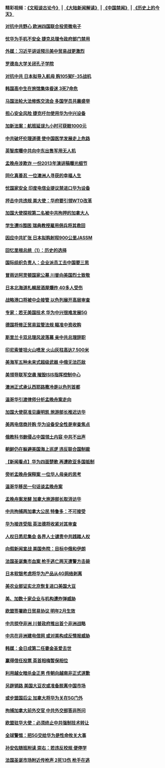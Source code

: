 #### 精彩视频：[《文昭谈古论今》](https://github.com/gfw-breaker/wenzhao/blob/master/README.md?t=12190630) | [《大陆新闻解读》](https://github.com/gfw-breaker/ntdtv-comedy/blob/master/README.md?t=12190630) | [《中国禁闻》](https://github.com/gfw-breaker/ntdtv-news/blob/master/README.md?t=12190630) | [《历史上的今天》](https://github.com/gfw-breaker/today-in-history/blob/master/README.md?t=12190630) 

#### [对抗中共野心 欧洲四国联合投资微电子](../pages/nsc418/n10918997.md?t=12190630) 

#### [忧华为手机不安全 捷克总理令政府部门禁用](../pages/nsc418/n10918771.md?t=12190630) 

#### [外媒：习近平讲话预示美中贸易战更激烈](../pages/nsc418/n10918487.md?t=12190630) 

#### [罗德岛大学关闭孔子学院](../pages/nsc418/n10918386.md?t=12190630) 

#### [对抗中共 日本拟导入航母 购105架F-35战机](../pages/nsc418/n10917626.md?t=12190630) 

#### [韩国高中生在旅馆集体昏迷 3死7命危](../pages/nsc418/n10917805.md?t=12190630) 

#### [马国法轮大法修炼交流会 多国学员共襄盛举](../pages/nsc418/n10916286.md?t=12190630) 

#### [担心安全风险 捷克吁勿使用华为中兴设备](../pages/nsc418/n10916667.md?t=12190630) 

#### [加新法案：航班延误九小时可获赔1000元](../pages/nsc418/n10917325.md?t=12190630) 

#### [中共破坏伦理道德 使中国医学发展走上危路](../pages/nsc418/n10916806.md?t=12190630) 

#### [英智库曝中共向中东出售军用无人机](../pages/nsc418/n10916426.md?t=12190630) 

#### [孟晚舟涉欺诈 一份2013年演讲稿曝光细节](../pages/nsc418/n10916405.md?t=12190630) 

#### [同化真善忍 一位澳洲人寻获的幸福人生](../pages/nsc418/n10916061.md?t=12190630) 

#### [忧国家安全 印度电信业提议禁进口华为设备](../pages/nsc418/n10916414.md?t=12190630) 

#### [抨击中共违规 美大使：华府要引领WTO改革](../pages/nsc418/n10916337.md?t=12190630) 

#### [加国大使探视第二名被中共拘押的加拿大人](../pages/nsc418/n10916036.md?t=12190630) 

#### [学生遭IS围困 瑞典教授雇用佣兵将其救回](../pages/nsc418/n10915702.md?t=12190630) 

#### [因应中共扩张 日本拟购射程900公里JASSM](../pages/nsc418/n10915667.md?t=12190630) 

#### [回忆里根总统（1）：历史的选择](../pages/nsc418/n10915488.md?t=12190630) 

#### [国际组织负责人：企业派员工去中国要三思](../pages/nsc418/n10914918.md?t=12190630) 

#### [冒雨访阿灵顿国家公墓 川普向美国烈士致敬](../pages/nsc418/n10914684.md?t=12190630) 

#### [日本北海道札幌居酒屋爆炸 40多人受伤](../pages/nsc418/n10914726.md?t=12190630) 

#### [战略港口将被中企接管 以色列展开高层审查](../pages/nsc418/n10914656.md?t=12190630) 

#### [专家：若无美国技术 华为中兴很难发展5G](../pages/nsc418/n10913393.md?t=12190630) 

#### [德国将修正贸易监管法规 瞄准中资收购](../pages/nsc418/n10914486.md?t=12190630) 

#### [斯里兰卡双总理风波落幕 亲中共总理辞职](../pages/nsc418/n10914382.md?t=12190630) 

#### [印尼索普坦火山喷发 火山灰柱高达7,500米](../pages/nsc418/n10914220.md?t=12190630) 

#### [美海军五种未来式超级武器 中俄无法匹敌](../pages/nsc418/n10913021.md?t=12190630) 

#### [美领导联军空袭 摧毁ISIS指挥控制中心](../pages/nsc418/n10913380.md?t=12190630) 

#### [澳洲正式承认西耶路撒冷是以色列首都](../pages/nsc418/n10913314.md?t=12190630) 

#### [温哥华引渡律师分析孟晚舟案走向](../pages/nsc418/n10911970.md?t=12190630) 

#### [加国大使获准见康明凯 旅游部长推迟访华](../pages/nsc418/n10912174.md?t=12190630) 

#### [美两电信商并购 华为设备安全性是审查焦点](../pages/nsc418/n10911931.md?t=12190630) 

#### [俄教科书删侵占中国领土内容 中共不出声](../pages/nsc418/n10911833.md?t=12190630) 

#### [朝鲜仍在躲避美国海上巡逻 违反联合国制裁](../pages/nsc418/n10911824.md?t=12190630) 

#### [【新闻看点】华为四面楚歌 再遭欧亚多国抵制](../pages/nsc418/n10911314.md?t=12190630) 

#### [旁听孟晚舟保释案 一位华人母亲的思考](../pages/nsc418/n10911766.md?t=12190630) 

#### [温哥华移民一句话谈孟晚舟案](../pages/nsc418/n10911793.md?t=12190630) 

#### [孟晚舟案发酵 加拿大旅游部长取消访华](../pages/nsc418/n10911719.md?t=12190630) 

#### [中共拘捕两加拿大公民 特鲁多：不可接受](../pages/nsc418/n10911648.md?t=12190630) 

#### [华为接连受阻 英法德将收紧对其审查](../pages/nsc418/n10911004.md?t=12190630) 

#### [人权日悉尼集会 各界人士谴责中共践踏人权](../pages/nsc418/n10910874.md?t=12190630) 

#### [向假新闻宣战 美国务院：目标中俄和伊朗](../pages/nsc418/n10909483.md?t=12190630) 

#### [法国圣诞集市血案 枪手逃亡两天遭警方击毙](../pages/nsc418/n10909711.md?t=12190630) 

#### [日本软银考虑将华为产品从4G网络剥离](../pages/nsc418/n10909502.md?t=12190630) 

#### [美农业部证实北京恢复进口美国大豆](../pages/nsc418/n10909553.md?t=12190630) 

#### [美、加数十家企业与机构遭炸弹威胁](../pages/nsc418/n10909561.md?t=12190630) 

#### [欧盟签署欧日贸易协议  明年2月生效](../pages/nsc418/n10909022.md?t=12190630) 

#### [中共掠夺非洲 川普政府推出首个非洲战略](../pages/nsc418/n10909107.md?t=12190630) 

#### [中共在非洲建电信网 或对美构成反情报威胁](../pages/nsc418/n10908572.md?t=12190630) 

#### [韩媒：金日成第二任妻金圣爱去世](../pages/nsc418/n10907348.md?t=12190630) 

#### [赢得信任投票 英首相梅暂保相位](../pages/nsc418/n10907229.md?t=12190630) 

#### [利用越女暗杀金正男 传朝向越南非正式道歉](../pages/nsc418/n10907137.md?t=12190630) 

#### [另辟销路 美国大豆农或准备脱离中国市场](../pages/nsc418/n10906755.md?t=12190630) 

#### [或步盟国后尘 加拿大将华为关在5G门外](../pages/nsc418/n10906948.md?t=12190630) 

#### [拘捕加拿大前外交官 中共外交部答非所问](../pages/nsc418/n10906805.md?t=12190630) 

#### [欧盟驻华大使：必须终止中共强制技术转让](../pages/nsc418/n10906425.md?t=12190630) 

#### [全球警惕：把5G交给华为是性命攸关大事](../pages/nsc418/n10906129.md?t=12190630) 

#### [孙安佐随班附读 崇右：若违反校规 便停学](../pages/nsc418/n10906519.md?t=12190630) 

#### [法国圣诞市场附近传枪声 2死13伤 枪手在逃](../pages/nsc418/n10906474.md?t=12190630) 

